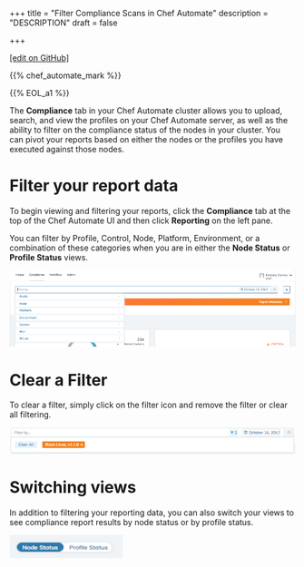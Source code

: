+++
title = "Filter Compliance Scans in Chef Automate"
description = "DESCRIPTION"
draft = false




  
    
    
    
    
+++    

[\[edit on
GitHub\]](https://github.com/chef/chef-web-docs/blob/master/chef_master/source/filter_compliance_scan.rst)

<meta name="robots" content="noindex">

{{% chef_automate_mark %}}

{{% EOL_a1 %}}

The **Compliance** tab in your Chef Automate cluster allows you to
upload, search, and view the profiles on your Chef Automate server, as
well as the ability to filter on the compliance status of the nodes in
your cluster. You can pivot your reports based on either the nodes or
the profiles you have executed against those nodes.

Filter your report data
=======================

To begin viewing and filtering your reports, click the **Compliance**
tab at the top of the Chef Automate UI and then click **Reporting** on
the left pane.

You can filter by Profile, Control, Node, Platform, Environment, or a
combination of these categories when you are in either the **Node
Status** or **Profile Status** views.

![image](/images/automate_compliance_filter.png)

Clear a Filter
==============

To clear a filter, simply click on the filter icon and remove the filter
or clear all filtering.

![image](/images/automate_compliance_search_bar.png)

Switching views
===============

In addition to filtering your reporting data, you can also switch your
views to see compliance report results by node status or by profile
status.

<img src="/images/automate_compliance_toggle.png" width="200" height="41" alt="image" />
